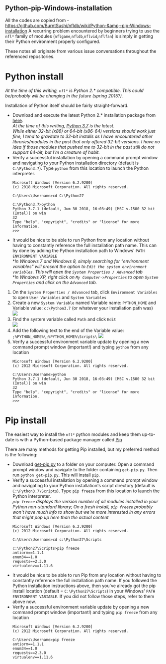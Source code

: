 ## Python-pip-Windows-installation
All the codes are copied from  - https://github.com/BurntSushi/nfldb/wiki/Python-&amp;-pip-Windows-installation
A recurring problem encountered by beginners trying to use the `nfl*` family of modules (`nflgame`,`nfldb`,`nflvid`,`nflfan`) is simply in getting their Python environment properly configured.

These notes all originate from various issue conversations throughout the referenced repositories.

# Python install
_At the time of this writing, `nfl*` is Python 2.* compatible.  This could be/probably will be changing in the future (spring 2015?)._

Installation of Python itself should be fairly straight-forward.
* Download and execute the latest Python 2.* installation package from [here](https://www.python.org/downloads/windows/).  
_At the time of this writing, [Python 3.7](https://www.python.org/downloads/release/python-370/) is the latest._  
_While either 32-bit (x86) or 64-bit (x86-64) versions should work just fine, I tend to gravitate to 32-bit installs as I have encountered other libraries/modules in the past that only offered 32-bit versions.  I have no idea if those modules that pushed me to 32-bit in the past still do not support 64-bit, but I'm a creature of habit._
* Verify a successful installation by opening a command prompt window and navigating to your Python installation directory (default is `C:\Python3.7`).  Type `python` from this location to launch the Python interpreter.
    ```
    Microsoft Windows [Version 6.2.9200]
    (c) 2018 Microsoft Corporation. All rights reserved.
    
    C:\Users\Username>cd C:\Python27
    
    C:\Python3.7>python
    Python 3.7.1 (default, Jum 30 2018, 16:03:49) [MSC v.1500 32 bit (Intel)] on win
    32
    Type "help", "copyright", "credits" or "license" for more information.
    >>>
    ```
* It would be nice to be able to run Python from any location without having to constantly reference the full installation path name.  This can by done by adding the Python installation path to Windows' `PATH` `ENVIRONMENT VARIABLE`  
*_In Windows 7 and Windows 8, simply searching for "environment variables" will present the option to `Edit the system environment variables`. This will open the `System Properties / Advanced` tab_  
*_In Windows XP, right click on `My Computer->Properties` to open `System Properties` and click on the `Advanced` tab._  
 1. On the `System Properties / Advanced` tab, click `Environment Variables` to open `User Variables` and `System Variables`
 2. Create a new `System Variable` named Variable name: `PYTHON_HOME` and  Variable value: `c:\Python3.7` (or whatever your installation path was)  
![](https://camo.githubusercontent.com/767e3e7294af750e7db47ffb119cdc1154e2c79f/68747470733a2f2f662e636c6f75642e6769746875622e636f6d2f6173736574732f323939363230352f313035383236332f38643062376334632d313138352d313165332d383532622d3863653063303263623464322e706e67)
 3. Find the system variable called `Path` and click `Edit`  
![](https://camo.githubusercontent.com/da06b60252e8293d278d2027544d23602daa853b/68747470733a2f2f662e636c6f75642e6769746875622e636f6d2f6173736574732f323939363230352f313035383239342f30643734343936382d313138362d313165332d383766302d6531326166323330353030612e706e67)
 4. Add the following text to the end of the Variable value:  `;%PYTHON_HOME%\;%PYTHON_HOME%\Scripts\`
![](https://camo.githubusercontent.com/fb28d689631f2f4012741f6cf599dd52ed720b92/68747470733a2f2f662e636c6f75642e6769746875622e636f6d2f6173736574732f323939363230352f313035383237362f63333566353334612d313138352d313165332d386631622d6439343033633836643939662e706e67)
 5. Verify a successful environment variable update by opening a new command prompt window (important!) and typing `python` from any location
    ```
    Microsoft Windows [Version 6.2.9200]
    (c) 2012 Microsoft Corporation. All rights reserved.
    
    C:\Users\Username>python
    Python 3.7.1 (default, Jun 30 2018, 16:03:49) [MSC v.1500 32 bit (Intel)] on win
    32
    Type "help", "copyright", "credits" or "license" for more information.
    >>>
    ```

# Pip install
The easiest way to install the `nfl*` python modules and keep them up-to-date is with a Python-based package manager called [Pip](http://en.wikipedia.org/wiki/Pip_(package_manager))

There are many methods for getting Pip installed, but my preferred method is the following:
* Download [get-pip.py](https://bootstrap.pypa.io/get-pip.py) to a folder on your computer. Open a command prompt window and navigate to the folder containing `get-pip.py`. Then run `python get-pip.py`. This will install `pip`.
* Verify a successful installation by opening a command prompt window and navigating to your Python installation's script directory (default is `C:\Python3.7\Scripts`).  Type `pip freeze` from this location to launch the Python interpreter.  
_`pip freeze` displays the version number of all modules installed in your Python non-standard library;  On a fresh install, `pip freeze` probably won't have much info to show but we're more interested in any errors that might pop up here than the actual content_
    ```
    Microsoft Windows [Version 6.2.9200]
    (c) 2012 Microsoft Corporation. All rights reserved.
    
    C:\Users\Username>cd c:\Python27\Scripts
    
    c:\Python27\Scripts>pip freeze
    antiorm==1.1.1
    enum34==1.0
    requests==2.3.0
    virtualenv==1.11.6
    ```
* It would be nice to be able to run Pip from any location without having to constantly reference the full installation path name.  If you followed the Python installation instructions above, then you've already got the pip install location (default = `C:\Python27\Scripts`) in your Windows' `PATH` `ENVIRONMENT VARIABLE`.  If you did not follow those steps, refer to them above now.
* Verify a successful environment variable update by opening a new command prompt window (important!) and typing `pip freeze` from any location
    ```
    Microsoft Windows [Version 6.2.9200]
    (c) 2012 Microsoft Corporation. All rights reserved.
    
    C:\Users\Username>pip freeze
    antiorm==1.1.1
    enum34==1.0
    requests==2.3.0
    virtualenv==1.11.6
    ```
